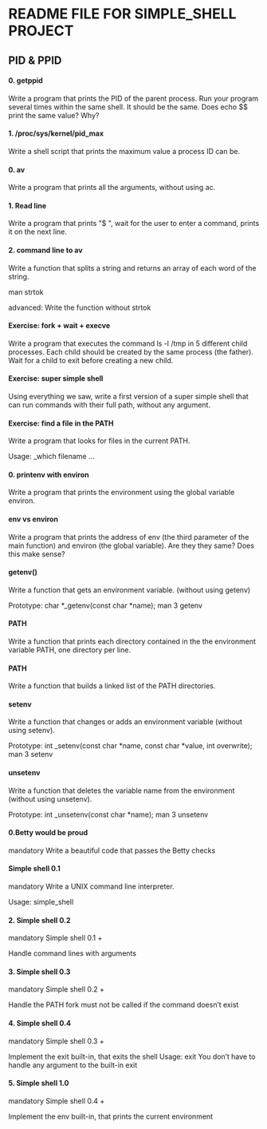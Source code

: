 # README FILE FOR SIMPLE_SHELL PROJECT
## PID & PPID

#### 0. getppid

Write a program that prints the PID of the parent process. Run your program several times within the same shell. It should be the same. Does echo $$ print the same value? Why?

#### 1. /proc/sys/kernel/pid_max

Write a shell script that prints the maximum value a process ID can be.

#### 0. av

Write a program that prints all the arguments, without using ac.

#### 1. Read line

Write a program that prints "$ ", wait for the user to enter a command, prints it on the next line.

#### 2. command line to av

Write a function that splits a string and returns an array of each word of the string.

man strtok

advanced: Write the function without strtok

#### Exercise: fork + wait + execve

Write a program that executes the command ls -l /tmp in 5 different child processes. Each child should be created by the same process (the father). Wait for a child to exit before creating a new child.

#### Exercise: super simple shell

Using everything we saw, write a first version of a super simple shell that can run commands with their full path, without any argument.

#### Exercise: find a file in the PATH

Write a program that looks for files in the current PATH.

Usage: _which filename ...

#### 0. printenv with environ

Write a program that prints the environment using the global variable environ.

#### env vs environ

Write a program that prints the address of env (the third parameter of the main function) and environ (the global variable). Are they they same? Does this make sense?

#### getenv()

Write a function that gets an environment variable. (without using getenv)

Prototype: char *_getenv(const char *name);
man 3 getenv

#### PATH

Write a function that prints each directory contained in the the environment variable PATH, one directory per line.

#### PATH

Write a function that builds a linked list of the PATH directories.

#### setenv

Write a function that changes or adds an environment variable (without using setenv).

Prototype: int _setenv(const char *name, const char *value, int overwrite);
man 3 setenv

#### unsetenv

Write a function that deletes the variable name from the environment (without using unsetenv).

Prototype: int _unsetenv(const char *name);
man 3 unsetenv

#### 0.Betty would be proud
mandatory
Write a beautiful code that passes the Betty checks

#### Simple shell 0.1
mandatory
Write a UNIX command line interpreter.

Usage: simple_shell

#### 2. Simple shell 0.2
mandatory
Simple shell 0.1 +

Handle command lines with arguments

#### 3. Simple shell 0.3
mandatory
Simple shell 0.2 +

Handle the PATH
fork must not be called if the command doesn’t exist

#### 4. Simple shell 0.4
mandatory
Simple shell 0.3 +

Implement the exit built-in, that exits the shell
Usage: exit
You don’t have to handle any argument to the built-in exit

#### 5. Simple shell 1.0
mandatory
Simple shell 0.4 +

Implement the env built-in, that prints the current environment



